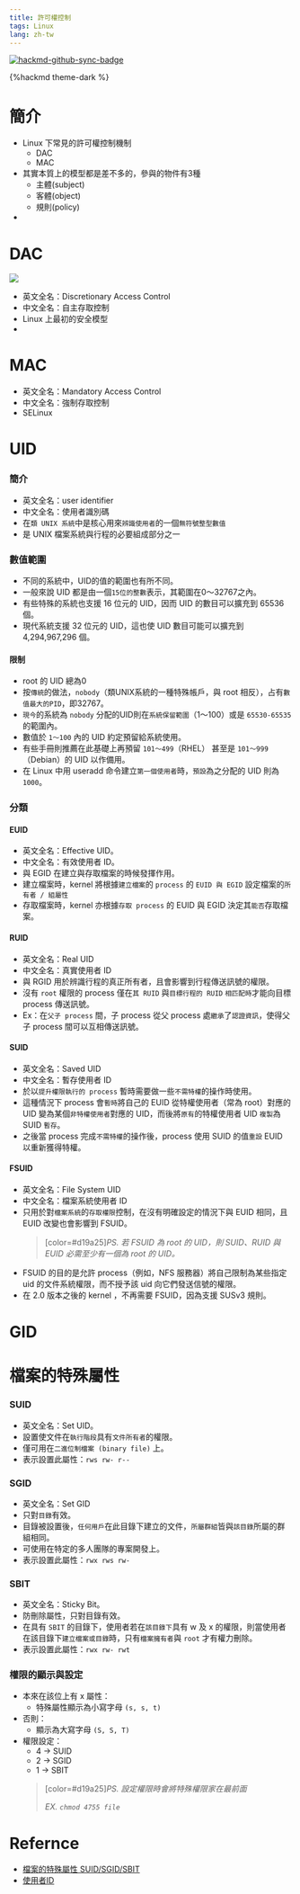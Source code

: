 ```yaml
---
title: 許可權控制
tags: Linux
lang: zh-tw
---
```


[![hackmd-github-sync-badge](https://hackmd.io/t4lX0A9oQReqhwHdkty7uQ/badge)](https://hackmd.io/t4lX0A9oQReqhwHdkty7uQ)

{%hackmd theme-dark %}

# 簡介
- Linux 下常見的許可權控制機制
    - DAC
    - MAC
- 其實本質上的模型都是差不多的，參與的物件有3種
    - 主體(subject)
    - 客體(object)
    - 規則(policy)
- 

# DAC
![](https://i.imgur.com/d2jYAZV.png)

- 英文全名：Discretionary Access Control
- 中文全名：自主存取控制
- Linux 上最初的安全模型
- 

# MAC
- 英文全名：Mandatory Access Control
- 中文全名：強制存取控制
- SELinux

# UID
### 簡介
- 英文全名：user identifier
- 中文全名：使用者識別碼
- 在`類 UNIX 系統`中是核心用來`辨識使用者`的一個`無符號整型數值`
- 是 UNIX 檔案系統與行程的必要組成部分之一

### 數值範圍
- 不同的系統中，UID的值的範圍也有所不同。
- 一般來說 UID 都是由一個`15位的整數`表示，其範圍在0～32767之內。
- 有些特殊的系統也支援 16 位元的 UID，因而 UID 的數目可以擴充到 65536 個。
- 現代系統支援 32 位元的 UID，這也使 UID 數目可能可以擴充到 4,294,967,296 個。

#### 限制
- root 的 UID 總為0
- 按`傳統`的做法，`nobody`（類UNIX系統的一種特殊帳戶，與 root 相反），占有`數值最大的PID`，即32767。
- `現今`的系統為 `nobody` 分配的UID則在`系統保留範圍`（1～100）或是 `65530-65535` 的範圍內。
- 數值於 `1～100` 內的 UID 約定預留給系統使用。
- 有些手冊則推薦在此基礎上再預留 `101～499`（RHEL） 甚至是 `101～999`（Debian）的 UID 以作備用。
- 在 Linux 中用 useradd 命令建立`第一個使用者`時，`預設`為之分配的 UID 則為 `1000`。

### 分類
#### EUID
- 英文全名：Effective UID。
- 中文全名：有效使用者 ID。
- 與 EGID 在建立與存取檔案的時候發揮作用。
- 建立檔案時，kernel 將根據`建立檔案`的 `process` 的 `EUID 與 EGID` 設定檔案的`所有者 / 組屬性`
- 存取檔案時，kernel 亦根據`存取 process` 的 EUID 與 EGID 決定其`能否`存取檔案。

#### RUID
- 英文全名：Real UID
- 中文全名：真實使用者 ID
- 與 RGID 用於辨識行程的真正所有者，且會影響到行程傳送訊號的權限。
- 沒有 `root` 權限的 process 僅在`其 RUID` 與`目標行程的 RUID` `相匹配時`才能向目標 process 傳送訊號。
- Ex：在`父子 process` 間，子 process 從父 process 處`繼承`了`認證資訊`，使得父子 process 間可以互相傳送訊號。

#### SUID
- 英文全名：Saved UID
- 中文全名：暫存使用者 ID
- 於以`提升權限執行的 process` 暫時需要做一些`不需特權`的操作時使用。
- 這種情況下 process 會`暫時`將自己的 EUID 從特權使用者（常為 root）對應的 UID 變為某個`非特權使用者`對應的 UID，而後將`原有`的特權使用者 UID `複製`為 SUID `暫存`。
- 之後當 process 完成`不需特權`的操作後，process 使用 SUID 的值`重設` EUID 以重新獲得特權。

#### FSUID
- 英文全名：File System UID
- 中文全名：檔案系統使用者 ID
- 只用於對`檔案系統`的`存取權限`控制，在沒有明確設定的情況下與 EUID 相同，且 EUID 改變也會影響到 FSUID。
  > [color=#d19a25]*PS. 若 FSUID 為 root 的 UID，則 SUID、RUID 與 EUID 必需至少有一個為 root 的 UID。*
- FSUID 的目的是允許 process（例如，NFS 服務器）將自己限制為某些指定 uid 的文件系統權限，而不授予該 uid 向它們發送信號的權限。
- 在 2.0 版本之後的 kernel ，不再需要 FSUID，因為支援 SUSv3 規則。

# GID

# 檔案的特殊屬性
### SUID
- 英文全名：Set UID。
- 設置使文件在`執行階段`具有`文件所有者`的權限。
- 僅可用在`二進位制檔案 (binary file)` 上。
- 表示設置此屬性：`rws rw- r--`

### SGID
- 英文全名：Set GID
- 只對`目錄`有效。
- 目錄被設置後，`任何用戶`在此目錄下建立的文件，`所屬群組`皆與`該目錄`所屬的群組相同。
- 可使用在特定的多人團隊的專案開發上。
- 表示設置此屬性：`rwx rws rw-`

### SBIT
- 英文全名：Sticky Bit。
- 防刪除屬性，只對目錄有效。
- 在具有 `SBIT` 的目錄下，使用者若在`該目錄下`具有 w 及 x 的權限，則當使用者在該目錄下`建立檔案或目錄`時，只有`檔案擁有者`與 `root` 才有權力刪除。
- 表示設置此屬性：`rwx rw- rwt` 

### 權限的顯示與設定
- 本來在該位上有 x 屬性：
    - 特殊屬性顯示為小寫字母 `(s, s, t)`
- 否則：
    - 顯示為大寫字母 `(S, S, T)`
- 權限設定：
    - 4 -> SUID
    - 2 -> SGID
    - 1 -> SBIT
    > [color=#d19a25]*PS. 設定權限時會將特殊權限家在最前面*
    >
    > *EX. `chmod 4755 file`*

# Refernce
- [檔案的特殊屬性 SUID/SGID/SBIT](https://dywang.csie.cyut.edu.tw/dywang/linuxsecurity/node39.html)
- [使用者ID](https://zh.wikipedia.org/zh-tw/%E7%94%A8%E6%88%B7ID)
